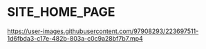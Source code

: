 # SITE_HOME_PAGE

https://user-images.githubusercontent.com/97908293/223697511-1d6fbda3-c17e-482b-803a-c0c9a28bf7b7.mp4

